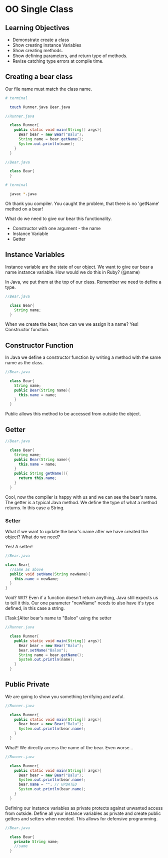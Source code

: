 # OO Single Class

## Learning Objectives
  - Demonstrate create a class
  - Show creating instance Variables
  - Show creating methods.
  - Show defining parameters, and return type of methods.
  - Revise catching type errors at compile time.


## Creating a bear class

Our file name must match the class name.

```bash
# terminal

  touch Runner.java Bear.java
```

```java
//Runner.java

  class Runner{
    public static void main(String[] args){
      Bear bear = new Bear("Balu");
      String name = bear.getName();
      System.out.println(name);
    }
  }
```

```java
//Bear.java

  class Bear{
  }
```

```bash
# terminal

  javac *.java
```

  Oh thank you compiler. You caught the problem, that there is no 'getName' method on a bear!

  What do we need to give our bear this functionality.
  - Constructor with one argument - the name
  - Instance Variable
  - Getter

## Instance Variables

Instance variable are the state of our object.  We want to give our bear a name instance variable.
How would we do this in Ruby?  (@name)

In Java, we put them at the top of our class.  Remember we need to define a type.

```java
//Bear.java

  class Bear{
    String name;
  }
```

When we create the bear, how can we we assign it a name? Yes! Constructor function.

## Constructor Function

In Java we define a constructor function by writing a method with the same name as the class. 

```java
//Bear.java

  class Bear{
    String name;
    public Bear(String name){
      this.name = name;
    }
  }
```

Public allows this method to be accessed from outside the object.

## Getter

```java
//Bear.java

  class Bear{
    String name;
    public Bear(String name){
      this.name = name;
    }
    public String getName(){
      return this.name;
    }
  }
```

Cool, now the compiler is happy with us and we can see the bear's name.
The getter is a typical Java method.  We define the type of what a method returns. In this case a String.

### Setter

What if we want to update the bear's name after we have created the object? What do we need?

Yes! A setter!

```java
//Bear.java

class Bear{
  //same as above
  public void setName(String newName){
    this.name = newName;
  }
}
```
Void? Wtf? Even if a function doesn't return anything, Java still expects us to tell it this. Our one parameter "newName" needs to also have it's type defined, in this case a string.

[Task:]Alter bear's name to "Baloo" using the setter

```java
//Runner.java

  class Runner{
    public static void main(String[] args){
      Bear bear = new Bear("Balu");
      bear.setName("Baloo");
      String name = bear.getName();
      System.out.println(name);
    }
  }
```

## Public Private
We are going to show you something terrifying and awful.

```java
//Runner.java

  class Runner{
    public static void main(String[] args){
      Bear bear = new Bear("Balu");
      System.out.println(bear.name);
    }
  }
```

What!!  We directly access the name of the bear.  Even worse...

```java
//Runner.java

  class Runner{
    public static void main(String[] args){
      Bear bear = new Bear("Balu");
      System.out.println(bear.name);
      bear.name = ""; // UPDATED
      System.out.println(bear.name);
    }
  }
```

Defining our instance variables as private protects against unwanted access from outside. Define all your instance variables as private and create public getters and setters when needed.  This allows for defensive programming.

```java
//Bear.java

  class Bear{
    private String name;
    //same
  }
```

